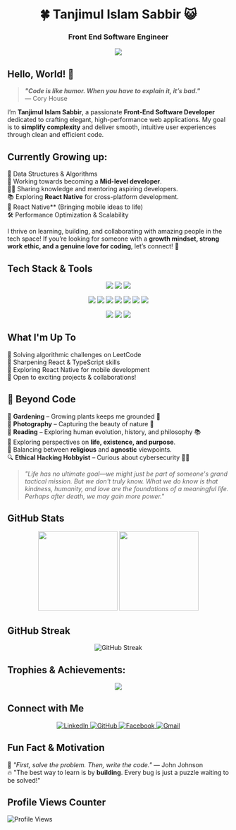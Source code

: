 <h1 align="center">🍀 Tanjimul Islam Sabbir 😺 </h1>
<h3 align="center">Front End Software Engineer </h3>

<p align="center">
  <img src="https://readme-typing-svg.herokuapp.com?font=Fira+Code&size=22&pause=1000&color=F7B93E&center=true&width=550&lines=Crafting+Code+with+Passion!;Software+Developer;Aspiring+Software+Engineer;Problem+Solver+%7C+Naturalist" />
</p>

##  Hello, World! 👋 


> **_"Code is like humor. When you have to explain it, it’s bad."_**  
> — Cory House    


I’m **Tanjimul Islam Sabbir**, a passionate **Front-End Software Developer** dedicated to crafting elegant, high-performance web applications. My goal is to **simplify complexity** and deliver smooth, intuitive user experiences through clean and efficient code.  


##  Currently Growing up: 
🚀 Data Structures & Algorithms  
🎯 Working towards becoming a **Mid-level developer**.  
👨‍🏫 Sharing knowledge and mentoring aspiring developers.  
📚 Exploring **React Native** for cross-platform development.  
📱 React Native** (Bringing mobile ideas to life)    
🛠️ Performance Optimization & Scalability    

I thrive on learning, building, and collaborating with amazing people in the tech space! If you’re looking for someone with a **growth mindset, strong work ethic, and a genuine love for coding**, let’s connect! 💬  


## Tech Stack & Tools  

<p align="center">
  <img src="https://img.shields.io/badge/-JavaScript-F7DF1E?style=flat-square&logo=javascript&logoColor=black" />
  <img src="https://img.shields.io/badge/-TypeScript-3178C6?style=flat-square&logo=typescript&logoColor=white" />
  <img src="https://img.shields.io/badge/-Python-3776AB?style=flat-square&logo=python&logoColor=white" />
</p>
<p align="center">
  <img src="https://img.shields.io/badge/-React-61DAFB?style=flat-square&logo=react&logoColor=black" />
  <img src="https://img.shields.io/badge/-Redux_Toolkit-764ABC?style=flat-square&logo=redux&logoColor=white" />
  <img src="https://img.shields.io/badge/-Tailwind_CSS-38B2AC?style=flat-square&logo=tailwind-css&logoColor=white" />
  <img src="https://img.shields.io/badge/-Material_UI-007FFF?style=flat-square&logo=mui&logoColor=white" />
  <img src="https://img.shields.io/badge/-ShadCN-000000?style=flat-square&logo=shadcn&logoColor=white" />
  <img src="https://img.shields.io/badge/-Ant_Design-0170FE?style=flat-square&logo=ant-design&logoColor=white" />
  <img src="https://img.shields.io/badge/-Zod-FF4500?style=flat-square&logo=typescript&logoColor=white" />
</p>

<p align="center">
  <img src="https://img.shields.io/badge/-Git-F05032?style=flat-square&logo=git&logoColor=white" />
  <img src="https://img.shields.io/badge/-VS_Code-007ACC?style=flat-square&logo=visual-studio-code&logoColor=white" />
  <img src="https://img.shields.io/badge/-Linux-FCC624?style=flat-square&logo=linux&logoColor=black" />
</p>

##  What I'm Up To  
🔭 Solving algorithmic challenges on LeetCode  
🚀 Sharpening React & TypeScript skills  
📱 Exploring React Native for mobile development  
🤝 Open to exciting projects & collaborations!   

## 🌿 Beyond Code  
🎯 **Gardening** – Growing plants keeps me grounded 🌱  
📸 **Photography** – Capturing the beauty of nature 🌄  
📖 **Reading** – Exploring human evolution, history, and philosophy 📚  
🤔 Exploring perspectives on **life, existence, and purpose**.  
🧩 Balancing between **religious** and **agnostic** viewpoints.  
🔍 **Ethical Hacking Hobbyist** – Curious about cybersecurity 🕵️‍♂️  


> _"Life has no ultimate goal—we might just be part of someone's grand tactical mission. But we don't truly know. What we do know is that kindness, humanity, and love are the foundations of a meaningful life. Perhaps after death, we may gain more power."_  



##  GitHub Stats 

<p align="center">
  <img src="https://github-readme-stats.vercel.app/api?username=TanjimulSabbir&show_icons=true&theme=radical" height="180px" />
  <img src="https://github-readme-stats.vercel.app/api/top-langs/?username=TanjimulSabbir&layout=compact&theme=radical" height="180px"/>
</p>

## GitHub Streak  
<p align="center">
  <img src="https://github-readme-streak-stats.herokuapp.com/?user=TanjimulSabbir&theme=radical" alt="GitHub Streak"/>
</p>

## Trophies & Achievements: 
<p align="center">
  <img src="https://github-profile-trophy.vercel.app/?username=TanjimulSabbir&theme=radical&margin-w=15&margin-h=15&no-bg=true" />
</p>

##  Connect with Me

<p align="center">
  <a href="https://www.linkedin.com/in/TanjimulSabbir/" target="_blank">
    <img src="https://img.shields.io/badge/-LinkedIn-0077B5?style=for-the-badge&logo=linkedin&logoColor=white" alt="LinkedIn">
  </a>
  <a href="https://github.com/TanjimulSabbir/" target="_blank">
    <img src="https://img.shields.io/badge/-GitHub-181717?style=for-the-badge&logo=github&logoColor=white" alt="GitHub">
  </a>
  <a href="https://www.facebook.com/tanjimulsabbir.devel" target="_blank">
    <img src="https://img.shields.io/badge/-Facebook-1877F2?style=for-the-badge&logo=facebook&logoColor=white" alt="Facebook">
  </a>
  <a href="mailto:tanjimulsabbir.dev@gmail.com">
    <img src="https://img.shields.io/badge/-Gmail-D14836?style=for-the-badge&logo=gmail&logoColor=white" alt="Gmail">
  </a>
</p>


##  Fun Fact & Motivation  
🌟 _"First, solve the problem. Then, write the code."_ — John Johnson  
🔥 "The best way to learn is by **building**. Every bug is just a puzzle waiting to be solved!"  

##  Profile Views Counter  
![Profile Views](https://komarev.com/ghpvc/?username=TanjimulSabbir&color=blue)

